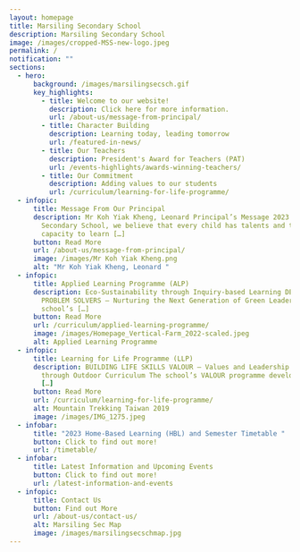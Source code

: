 ```yaml
---
layout: homepage
title: Marsiling Secondary School
description: Marsiling Secondary School
image: /images/cropped-MSS-new-logo.jpeg
permalink: /
notification: ""
sections:
  - hero:
      background: /images/marsilingsecsch.gif
      key_highlights:
        - title: Welcome to our website!
          description: Click here for more information.
          url: /about-us/message-from-principal/
        - title: Character Building
          description: Learning today, leading tomorrow
          url: /featured-in-news/
        - title: Our Teachers
          description: President's Award for Teachers (PAT)
          url: /events-highlights/awards-winning-teachers/
        - title: Our Commitment
          description: Adding values to our students
          url: /curriculum/learning-for-life-programme/
  - infopic:
      title: Message From Our Principal
      description: Mr Koh Yiak Kheng, Leonard Principal’s Message 2023 In Marsiling
        Secondary School, we believe that every child has talents and the
        capacity to learn […]
      button: Read More
      url: /about-us/message-from-principal/
      image: /images/Mr Koh Yiak Kheng.png
      alt: "Mr Koh Yiak Kheng, Leonard "
  - infopic:
      title: Applied Learning Programme (ALP)
      description: Eco-Sustainability through Inquiry-based Learning DEVELOPING FUTURE
        PROBLEM SOLVERS – Nurturing the Next Generation of Green Leaders. The
        school’s […]
      button: Read More
      url: /curriculum/applied-learning-programme/
      image: /images/Homepage_Vertical-Farm_2022-scaled.jpeg
      alt: Applied Learning Programme
  - infopic:
      title: Learning for Life Programme (LLP)
      description: BUILDING LIFE SKILLS VALOUR – Values and Leadership development
        through Outdoor Curriculum The school’s VALOUR programme develops our
        […]
      button: Read More
      url: /curriculum/learning-for-life-programme/
      alt: Mountain Trekking Taiwan 2019
      image: /images/IMG_1275.jpeg
  - infobar:
      title: "2023 Home-Based Learning (HBL) and Semester Timetable "
      button: Click to find out more!
      url: /timetable/
  - infobar:
      title: Latest Information and Upcoming Events
      button: Click to find out more!
      url: /latest-information-and-events
  - infopic:
      title: Contact Us
      button: Find out More
      url: /about-us/contact-us/
      alt: Marsiling Sec Map
      image: /images/marsilingsecschmap.jpg
---
```


